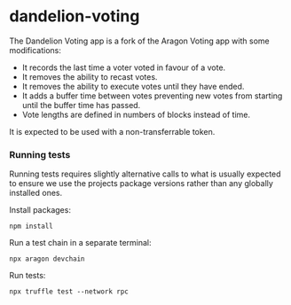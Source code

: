 # dandelion-voting
The Dandelion Voting app is a fork of the Aragon Voting app with some modifications:

- It records the last time a voter voted in favour of a vote.
- It removes the ability to recast votes.
- It removes the ability to execute votes until they have ended.
- It adds a buffer time between votes preventing new votes from starting until the buffer time has passed.
- Vote lengths are defined in numbers of blocks instead of time.

It is expected to be used with a non-transferrable token.


### Running tests

Running tests requires slightly alternative calls to what is usually expected to ensure we use the projects package versions rather than any globally installed ones.

Install packages:
```
npm install
```

Run a test chain in a separate terminal:
```
npx aragon devchain
``` 

Run tests:
```
npx truffle test --network rpc
```